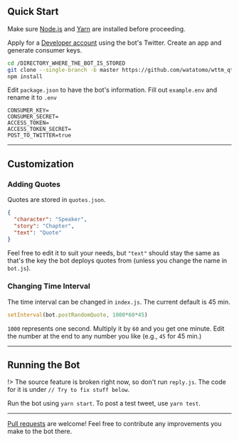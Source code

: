 ## Quick Start

Make sure [Node.js](https://nodejs.org/) and [Yarn](https://classic.yarnpkg.com/) are installed before proceeding.

Apply for a [Developer account](https://developer.twitter.com/) using the bot's Twitter. Create an app and generate consumer keys.

```bash
cd /DIRECTORY_WHERE_THE_BOT_IS_STORED
git clone --single-branch -b master https://github.com/watatomo/wttm_qtbot.git
npm install
```

Edit `package.json` to have the bot's information. Fill out `example.env` and rename it to `.env`

```env
CONSUMER_KEY=
CONSUMER_SECRET=
ACCESS_TOKEN=
ACCESS_TOKEN_SECRET=
POST_TO_TWITTER=true
```

---

## Customization

### Adding Quotes

Quotes are stored in `quotes.json`.

```json
{
  "character": "Speaker",
  "story": "Chapter",
  "text": "Quote"
}
```

Feel free to edit it to suit your needs, but `"text"` should stay the same as that's the key the bot deploys quotes from (unless you change the name in `bot.js`).

### Changing Time Interval

The time interval can be changed in `index.js`. The current default is 45 min.

```js
setInterval(bot.postRandomQuote, 1000*60*45)
```

`1000` represents one second. Multiply it by `60` and you get one minute. Edit the number at the end to any number you like (e.g., `45` for 45 min.)

---

## Running the Bot

!> The source feature is broken right now, so don't run `reply.js`. The code for it is under `// Try to fix stuff below`.

Run the bot using `yarn start`. To post a test tweet, use `yarn test`.

---


[Pull requests](https://github.com/watatomo/wttm_qtbot/pulls) are welcome! Feel free to contribute any improvements you make to the bot there.
